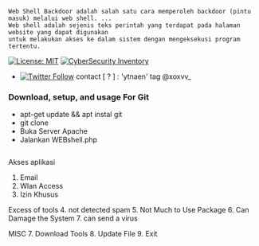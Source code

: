 ```
Web Shell Backdoor adalah salah satu cara memperoleh backdoor (pintu masuk) melalui web shell. ... 
Web shell adalah sejenis teks perintah yang terdapat pada halaman website yang dapat digunakan 
untuk melakukan akses ke dalam sistem dengan mengeksekusi program tertentu.
```
[![License: MIT](https://img.shields.io/badge/Check-Youtube-red.svg)](https://youtu.be/JCqup2Vmaz8)
[![CyberSecurity Inventory](https://img.shields.io/badge/Hack-informations-FF5050_flat.svg)](https://youtu.be/JCqup2Vmaz8)

* [![Twitter Follow](https://img.shields.io/twitter/follow/jay_townsend1.svg?style=social&label=Follow)](https://twitter.com/xoxvv_) contact [ ? ] : 'ytnaen' tag @xoxvv_

### Download, setup, and usage For Git
* apt-get update && apt instal git
* git clone 
* Buka Server Apache 
* Jalankan WEBshell.php 
```
```
Akses aplikasi
1.  Email
2.  Wlan Access
3.  Izin Khusus

Excess of tools
4.  not detected spam
5.  Not Much to Use Package
6.  Can Damage the System
7.  can send a virus

MISC
7. Download Tools
8. Update File
9. Exit
```

